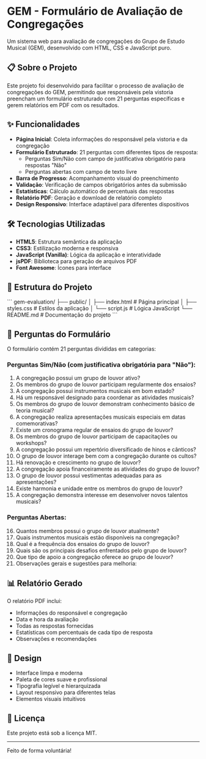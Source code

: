 # GEM - Formulário de Avaliação de Congregações

Um sistema web para avaliação de congregações do Grupo de Estudo Musical (GEM), desenvolvido com HTML, CSS e JavaScript puro.

## 📋 Sobre o Projeto

Este projeto foi desenvolvido para facilitar o processo de avaliação de congregações do GEM, permitindo que responsáveis pela vistoria preencham um formulário estruturado com 21 perguntas específicas e gerem relatórios em PDF com os resultados.

## ✨ Funcionalidades

- **Página Inicial**: Coleta informações do responsável pela vistoria e da congregação
- **Formulário Estruturado**: 21 perguntas com diferentes tipos de resposta:
  - Perguntas Sim/Não com campo de justificativa obrigatório para respostas "Não"
  - Perguntas abertas com campo de texto livre
- **Barra de Progresso**: Acompanhamento visual do preenchimento
- **Validação**: Verificação de campos obrigatórios antes da submissão
- **Estatísticas**: Cálculo automático de percentuais das respostas
- **Relatório PDF**: Geração e download de relatório completo
- **Design Responsivo**: Interface adaptável para diferentes dispositivos

## 🛠️ Tecnologias Utilizadas

- **HTML5**: Estrutura semântica da aplicação
- **CSS3**: Estilização moderna e responsiva
- **JavaScript (Vanilla)**: Lógica da aplicação e interatividade
- **jsPDF**: Biblioteca para geração de arquivos PDF
- **Font Awesome**: Ícones para interface

## 📁 Estrutura do Projeto

\`\`\`
gem-evaluation/
├── public/
│   ├── index.html          # Página principal
│   ├── styles.css          # Estilos da aplicação
│   └── script.js           # Lógica JavaScript
└── README.md               # Documentação do projeto
\`\`\`



## 📝 Perguntas do Formulário

O formulário contém 21 perguntas divididas em categorias:

### Perguntas Sim/Não (com justificativa obrigatória para "Não"):
1. A congregação possui um grupo de louvor ativo?
2. Os membros do grupo de louvor participam regularmente dos ensaios?
3. A congregação possui instrumentos musicais em bom estado?
4. Há um responsável designado para coordenar as atividades musicais?
5. Os membros do grupo de louvor demonstram conhecimento básico de teoria musical?
6. A congregação realiza apresentações musicais especiais em datas comemorativas?
7. Existe um cronograma regular de ensaios do grupo de louvor?
8. Os membros do grupo de louvor participam de capacitações ou workshops?
9. A congregação possui um repertório diversificado de hinos e cânticos?
10. O grupo de louvor interage bem com a congregação durante os cultos?
11. Há renovação e crescimento no grupo de louvor?
12. A congregação apoia financeiramente as atividades do grupo de louvor?
13. O grupo de louvor possui vestimentas adequadas para as apresentações?
14. Existe harmonia e unidade entre os membros do grupo de louvor?
15. A congregação demonstra interesse em desenvolver novos talentos musicais?

### Perguntas Abertas:
16. Quantos membros possui o grupo de louvor atualmente?
17. Quais instrumentos musicais estão disponíveis na congregação?
18. Qual é a frequência dos ensaios do grupo de louvor?
19. Quais são os principais desafios enfrentados pelo grupo de louvor?
20. Que tipo de apoio a congregação oferece ao grupo de louvor?
21. Observações gerais e sugestões para melhoria:

## 📊 Relatório Gerado

O relatório PDF inclui:
- Informações do responsável e congregação
- Data e hora da avaliação
- Todas as respostas fornecidas
- Estatísticas com percentuais de cada tipo de resposta
- Observações e recomendações

## 🎨 Design

- Interface limpa e moderna
- Paleta de cores suave e profissional
- Tipografia legível e hierarquizada
- Layout responsivo para diferentes telas
- Elementos visuais intuitivos


## 📄 Licença

Este projeto está sob a licença MIT.


---

Feito de forma voluntária!
